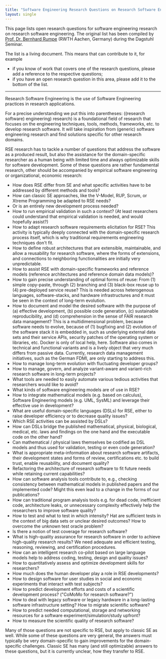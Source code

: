 ```yaml
---
title: "Software Engineering Research Questions on Research Software Engineering"
layout: single
---
```

This page lists open research questions for software engineering research on research software engineering.
The original list has been compiled by [Prof. Dr. Bernhard Rumpe](https://se-rwth.github.io/staff/Bernhard.Rumpe/) (RWTH Aachen, Germany) during the Dagstuhl Seminar.

The list is a living document.
This means that can contribute to it, for example

- if you know of work that covers one of the research questions, please add a reference to the respective questions;
- if you have an open research question in this area, please add it to the bottom of the list.

---

Research Software Engineering is the use of Software Engineering practices in research applications.

For a precise understanding we put this into parentheses: ((research software) engineering) research) is a foundational field of research that focuses on the engineering techniques, tools, methods, frameworks, etc. to develop research software. It will take inspiration from (generic) software engineering research and find solutions specific for other research domains.

RSE research has to tackle a number of questions that
address the software as a produced result, but also the assistance for the domain-specific researcher as a human being with limited time and always optimizable skills for software development. Some of these questions are rather fundamental research, other should be accompanied by empirical software engineering or organizational, economic research:

- How does RSE differ from SE and what specific activities have to be addressed by different methods and tools?
- How can classic SE approaches, like the V-Model, RUP, Scrum, or Xtreme Programming be adapted to RSE needs?
- Or is an entirely new development process needed?
- How to run empirical validation in such a context? (At least researchers could understand that empirical validation is needed, and would hopefully assist?)
- How to adapt research software requirements elicitation for RSE? This activity is typically deeply connected with the domain-specific research process itself, which is why traditional requirements engineering techniques don't fit.
- How to define robust architectures that are extensible, maintainable, and allow a reusability for research software, where the forms of extensions, and connections to neighboring functionalities are initially very unpredictable.
- How to assist RSE with domain-specific frameworks and reference models (reference architectures and reference domain data models)?
- How to gain precise understanding of optimal forms of reuse: From (1) simple copy-paste, through (2) branching and (3) black-box reuse up to (4) pre-deployed service reuse? This is needed across heterogenous languages, software-stacks, and hardware infrastructures and it must be seen in the context of long-term evolution.
- How to document and model the desired software with the purpose of (a) effective development, (b) possible code generation, (c) sustainable reproducibility, and (d) comprehension in the sense of FAIR research data management? This is a multidimensional problem, because software needs to evolve, because of (1) bugfixing and (2) evolution of the software stack it is embedded in, such as underlying external data sets and their service APIs, security patches of the operating system or libraries, etc. Docker is only of local help, here. Software also comes in technical and functional variants and is a lively object that very much differs from passive data. Currently, research data management initiatives, such as the German FDMI, are only starting to address this.
- How to manage long-term evolution with fluctuating developer groups?
- How to manage, govern, and analyze variant-aware and variant-rich research software in long-term projects?
- What tools are needed to easily automate various tedious activities that researchers would like to avoid?
- What kinds of software engineering models are of use in RSE?
- How to integrate mathematical models (e.g. based on calculus), Software Engineering models (e.g. UML, SysML) and leverage their effective use in development?
- What are useful domain-specific languages (DSLs) for RSE, either to raise developer efficiency or to decrease quality issues?
- Which RSE activities can be assisted by DSLs?
- How can DSLs bridge the published mathematical, physical, biological, medical, etc. laws and findings on the one hand and the executable code on the other hand?
- Can mathematical / physical laws themselves be codified as DSL models and thus used for validation, testing or even code generation?
- What is appropriate meta-information about research software artifacts, their development states and forms of review, certifications etc. to build trust, enable reusability, and document quality?
- Refactoring the architecture of research software to fit future needs while retaining current capabilities?
- How can software analysis tools contribute to, e.g., checking consistency between mathematical models in published papers and the implemented code? Might this even lead to a change in the forms of our publications?
- How can traditional program analysis tools e.g. for dead code, inefficient code, architecture leaks, or unnecessary complexity effectively help the researchers to improve software quality?
- How to test and what to test in which intensity? Hat are sufficient tests in the context of big data sets or unclear desired outcomes? How to overcome the unknown test oracle problem?
- Is there a notion of test coverage for research software?
- What is high-quality assurance for research software in order to achieve high-quality research results? We need adequate and efficient testing, reasoning, reviewing, and certification procedures.
- How can an intelligent research co-pilot based on large language models help to address coding, testing, design and quality issues?
- How to quantitatively assess and optimize development skills for researchers?
- How much does the human developer play a role in RSE developments?
- How to design software for user studies in social and economic experiments that interact with test subjects?
- How to predict development efforts and costs of a scientific development process? ("CoMoMo for research software?")
- How to deal with legacy software or legacy hardware in a long-lasting software infrastructure setting? How to migrate scientific software?
- How to predict needed computational, storage and networking resources for a software experiment/simulation/study upfront?
- How to measure the scientific quality of research software?

Many of those questions are not specific to RSE, but apply to classic SE as well. While some of these questions are very general, the answers must typically be very domain-specific to gain improvements for the domain-specific challenges. Classic SE has many (and still optimizable) answers to these questions, but it is currently unclear, how they transfer to RSE.